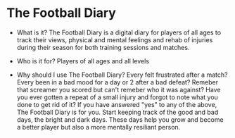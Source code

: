 # The Football Diary

- What is it?
The Football Diary is a digital diary for players of all ages to track their views, physical and mental feelings and rehab of injuries during their season for both training sessions and matches.

- Who is it for?
Players of all ages and all levels

- Why should I use The Football Diary?
Every felt frustrated after a match? Every been in a bad mood for a day or 2 after a bad defeat? Remeber that screamer you scored but can't remeber who it was against? Have you ever gotten a repeat of a small injury and forgot to note what you done to get rid of it?
If you have answered "yes" to any of the above, The Football Diary is for you. Start keeping track of the good and bad days, the bright and dark days. These days help you grow and become a better player but also a more mentally resiliant person.